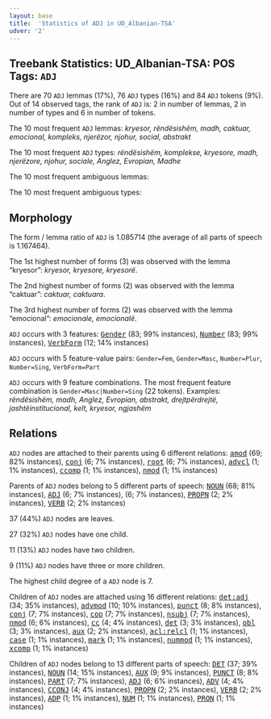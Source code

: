 ```yaml
---
layout: base
title:  'Statistics of ADJ in UD_Albanian-TSA'
udver: '2'
---
```


## Treebank Statistics: UD_Albanian-TSA: POS Tags: `ADJ`

There are 70 `ADJ` lemmas (17%), 76 `ADJ` types (16%) and 84 `ADJ` tokens (9%).
Out of 14 observed tags, the rank of `ADJ` is: 2 in number of lemmas, 2 in number of types and 6 in number of tokens.

The 10 most frequent `ADJ` lemmas: <em>kryesor, rëndësishëm, madh, caktuar, emocional, kompleks, njerëzor, njohur, social, abstrakt</em>

The 10 most frequent `ADJ` types:  <em>rëndësishëm, komplekse, kryesore, madh, njerëzore, njohur, sociale, Anglez, Evropian, Madhe</em>

The 10 most frequent ambiguous lemmas: 

The 10 most frequent ambiguous types:  



## Morphology

The form / lemma ratio of `ADJ` is 1.085714 (the average of all parts of speech is 1.167464).

The 1st highest number of forms (3) was observed with the lemma “kryesor”: <em>kryesor, kryesore, kryesorë</em>.

The 2nd highest number of forms (2) was observed with the lemma “caktuar”: <em>caktuar, caktuara</em>.

The 3rd highest number of forms (2) was observed with the lemma “emocional”: <em>emocionale, emocionalë</em>.

`ADJ` occurs with 3 features: <tt><a href="sq_tsa-feat-Gender.html">Gender</a></tt> (83; 99% instances), <tt><a href="sq_tsa-feat-Number.html">Number</a></tt> (83; 99% instances), <tt><a href="sq_tsa-feat-VerbForm.html">VerbForm</a></tt> (12; 14% instances)

`ADJ` occurs with 5 feature-value pairs: `Gender=Fem`, `Gender=Masc`, `Number=Plur`, `Number=Sing`, `VerbForm=Part`

`ADJ` occurs with 9 feature combinations.
The most frequent feature combination is `Gender=Masc|Number=Sing` (22 tokens).
Examples: <em>rëndësishëm, madh, Anglez, Evropian, abstrakt, drejtpërdrejtë, jashtëinstitucional, kelt, kryesor, ngjashëm</em>


## Relations

`ADJ` nodes are attached to their parents using 6 different relations: <tt><a href="sq_tsa-dep-amod.html">amod</a></tt> (69; 82% instances), <tt><a href="sq_tsa-dep-conj.html">conj</a></tt> (6; 7% instances), <tt><a href="sq_tsa-dep-root.html">root</a></tt> (6; 7% instances), <tt><a href="sq_tsa-dep-advcl.html">advcl</a></tt> (1; 1% instances), <tt><a href="sq_tsa-dep-ccomp.html">ccomp</a></tt> (1; 1% instances), <tt><a href="sq_tsa-dep-nmod.html">nmod</a></tt> (1; 1% instances)

Parents of `ADJ` nodes belong to 5 different parts of speech: <tt><a href="sq_tsa-pos-NOUN.html">NOUN</a></tt> (68; 81% instances), <tt><a href="sq_tsa-pos-ADJ.html">ADJ</a></tt> (6; 7% instances),  (6; 7% instances), <tt><a href="sq_tsa-pos-PROPN.html">PROPN</a></tt> (2; 2% instances), <tt><a href="sq_tsa-pos-VERB.html">VERB</a></tt> (2; 2% instances)

37 (44%) `ADJ` nodes are leaves.

27 (32%) `ADJ` nodes have one child.

11 (13%) `ADJ` nodes have two children.

9 (11%) `ADJ` nodes have three or more children.

The highest child degree of a `ADJ` node is 7.

Children of `ADJ` nodes are attached using 16 different relations: <tt><a href="sq_tsa-dep-det-adj.html">det:adj</a></tt> (34; 35% instances), <tt><a href="sq_tsa-dep-advmod.html">advmod</a></tt> (10; 10% instances), <tt><a href="sq_tsa-dep-punct.html">punct</a></tt> (8; 8% instances), <tt><a href="sq_tsa-dep-conj.html">conj</a></tt> (7; 7% instances), <tt><a href="sq_tsa-dep-cop.html">cop</a></tt> (7; 7% instances), <tt><a href="sq_tsa-dep-nsubj.html">nsubj</a></tt> (7; 7% instances), <tt><a href="sq_tsa-dep-nmod.html">nmod</a></tt> (6; 6% instances), <tt><a href="sq_tsa-dep-cc.html">cc</a></tt> (4; 4% instances), <tt><a href="sq_tsa-dep-det.html">det</a></tt> (3; 3% instances), <tt><a href="sq_tsa-dep-obl.html">obl</a></tt> (3; 3% instances), <tt><a href="sq_tsa-dep-aux.html">aux</a></tt> (2; 2% instances), <tt><a href="sq_tsa-dep-acl-relcl.html">acl:relcl</a></tt> (1; 1% instances), <tt><a href="sq_tsa-dep-case.html">case</a></tt> (1; 1% instances), <tt><a href="sq_tsa-dep-mark.html">mark</a></tt> (1; 1% instances), <tt><a href="sq_tsa-dep-nummod.html">nummod</a></tt> (1; 1% instances), <tt><a href="sq_tsa-dep-xcomp.html">xcomp</a></tt> (1; 1% instances)

Children of `ADJ` nodes belong to 13 different parts of speech: <tt><a href="sq_tsa-pos-DET.html">DET</a></tt> (37; 39% instances), <tt><a href="sq_tsa-pos-NOUN.html">NOUN</a></tt> (14; 15% instances), <tt><a href="sq_tsa-pos-AUX.html">AUX</a></tt> (9; 9% instances), <tt><a href="sq_tsa-pos-PUNCT.html">PUNCT</a></tt> (8; 8% instances), <tt><a href="sq_tsa-pos-PART.html">PART</a></tt> (7; 7% instances), <tt><a href="sq_tsa-pos-ADJ.html">ADJ</a></tt> (6; 6% instances), <tt><a href="sq_tsa-pos-ADV.html">ADV</a></tt> (4; 4% instances), <tt><a href="sq_tsa-pos-CCONJ.html">CCONJ</a></tt> (4; 4% instances), <tt><a href="sq_tsa-pos-PROPN.html">PROPN</a></tt> (2; 2% instances), <tt><a href="sq_tsa-pos-VERB.html">VERB</a></tt> (2; 2% instances), <tt><a href="sq_tsa-pos-ADP.html">ADP</a></tt> (1; 1% instances), <tt><a href="sq_tsa-pos-NUM.html">NUM</a></tt> (1; 1% instances), <tt><a href="sq_tsa-pos-PRON.html">PRON</a></tt> (1; 1% instances)

